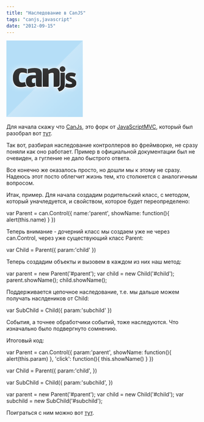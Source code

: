 ```yaml
---
title: "Наследование в CanJS"
tags: "canjs,javascript"
date: "2012-09-15"
---
```


![](images/canjs_logo.png "canjs_logo")

Для начала скажу что [CanJs](https://canjs.us/), это форк от [JavaScriptMVC](https://javascriptmvc.com/), который был разобрал вот [тут](https://stepansuvorov.com/blog/2012/09/%D1%80%D0%B0%D0%B7%D0%B1%D0%BE%D1%80-javascriptmvc/).

Так вот, разбирая наследование контроллеров во фреймворке, не сразу поняли как оно работает. Пример в официальной документации был не очевиден, а гугление не дало быстрого ответа.

Все конечно же оказалось просто, но дошли мы к этому не сразу. Надеюсь этот посто облегчит жизнь тем, кто столкнется с аналогичным вопросом.

Итак, пример. Для начала создадим родительский класс, с методом, который уначледуется, и свойством, которое будет переопределено:

var Parent = can.Control({
    name:'parent',
    showName: function(){ alert(this.name) }
})

Теперь внимание - дочерний класс мы создаем уже не через can.Control, через уже существующий класс Parent:

var Child = Parent({
    param:'child'
})

Теперь создадим объекты и вызовем в каждом из них наш метод:

var parent = new Parent('#parent');
var child = new Child('#child');
parent.showName();
child.showName();

Поддерживается цепочное наследование, т.е. мы дальше можем получать наслдеников от Child:

var SubChild = Child({
    param:'subchild'
})

События, а точнее обработчики событий, тоже наследуются. Что изначально было подвергнуто сомнению.

Итоговый код:

var Parent = can.Control({
    param:'parent',
    showName: function(){ alert(this.param) },
    'click': function(){ this.showName() }
})

var Child = Parent({
    param:'child',
})

var SubChild = Child({
    param:'subchild',
})

var parent = new Parent('#parent');
var child = new Child('#child');
var subchild = new SubChild('#subchild');

Поиграться с ним можно вот [тут](https://jsfiddle.net/zXeyJ/10/).
